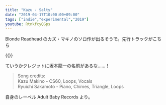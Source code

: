 ```yaml
---
title: "Kazu - Salty"
date: "2019-04-17T10:00:00+09:00"
tags: ["indie","experimental","2019"]
youtube: RtnkfcyQGps
---
```


Blonde Readhead のカズ・マキノのソロ作が出るそうで。先行トラックがこちら

{{<youtube src="RtnkfcyQGps" title="Kazu - Salty">}}

ていうかクレジットに坂本龍一の名前があるな……！

> Song credits:  
> Kazu Makino - CS60, Loops, Vocals  
> Ryuichi Sakamoto - Piano, Chimes, Triangle, Loops  

自身のレーベル Adult Baby Records より。
